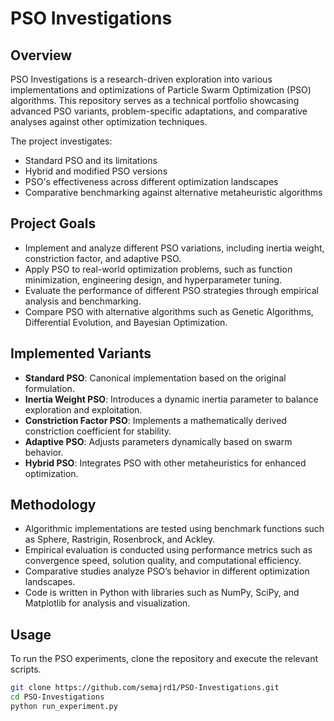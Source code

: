 # PSO Investigations

## Overview
PSO Investigations is a research-driven exploration into various implementations and optimizations of Particle Swarm Optimization (PSO) algorithms. This repository serves as a technical portfolio showcasing advanced PSO variants, problem-specific adaptations, and comparative analyses against other optimization techniques.

The project investigates:
- Standard PSO and its limitations
- Hybrid and modified PSO versions
- PSO's effectiveness across different optimization landscapes
- Comparative benchmarking against alternative metaheuristic algorithms

## Project Goals
- Implement and analyze different PSO variations, including inertia weight, constriction factor, and adaptive PSO.
- Apply PSO to real-world optimization problems, such as function minimization, engineering design, and hyperparameter tuning.
- Evaluate the performance of different PSO strategies through empirical analysis and benchmarking.
- Compare PSO with alternative algorithms such as Genetic Algorithms, Differential Evolution, and Bayesian Optimization.

## Implemented Variants
- **Standard PSO**: Canonical implementation based on the original formulation.
- **Inertia Weight PSO**: Introduces a dynamic inertia parameter to balance exploration and exploitation.
- **Constriction Factor PSO**: Implements a mathematically derived constriction coefficient for stability.
- **Adaptive PSO**: Adjusts parameters dynamically based on swarm behavior.
- **Hybrid PSO**: Integrates PSO with other metaheuristics for enhanced optimization.

## Methodology
- Algorithmic implementations are tested using benchmark functions such as Sphere, Rastrigin, Rosenbrock, and Ackley.
- Empirical evaluation is conducted using performance metrics such as convergence speed, solution quality, and computational efficiency.
- Comparative studies analyze PSO’s behavior in different optimization landscapes.
- Code is written in Python with libraries such as NumPy, SciPy, and Matplotlib for analysis and visualization.

## Usage
To run the PSO experiments, clone the repository and execute the relevant scripts.

```sh
git clone https://github.com/semajrd1/PSO-Investigations.git
cd PSO-Investigations
python run_experiment.py
